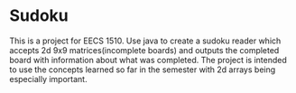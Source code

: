 # Sudoku
This is a project for EECS 1510. Use java to create a sudoku reader which accepts 2d 9x9 matrices(incomplete boards) and outputs the completed board with information about what was completed. The project is intended to use the concepts learned so far in the semester with 2d arrays being especially important.